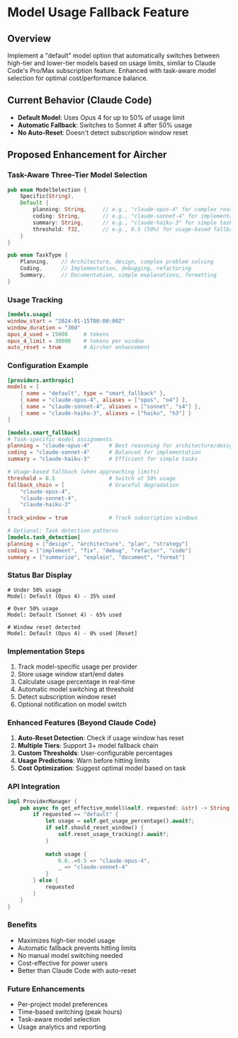 # Model Usage Fallback Feature

## Overview
Implement a "default" model option that automatically switches between high-tier and lower-tier models based on usage limits, similar to Claude Code's Pro/Max subscription feature. Enhanced with task-aware model selection for optimal cost/performance balance.

## Current Behavior (Claude Code)
- **Default Model**: Uses Opus 4 for up to 50% of usage limit
- **Automatic Fallback**: Switches to Sonnet 4 after 50% usage
- **No Auto-Reset**: Doesn't detect subscription window reset

## Proposed Enhancement for Aircher

### Task-Aware Three-Tier Model Selection
```rust
pub enum ModelSelection {
    Specific(String),
    Default {
        planning: String,     // e.g., "claude-opus-4" for complex reasoning
        coding: String,       // e.g., "claude-sonnet-4" for implementation
        summary: String,      // e.g., "claude-haiku-3" for simple tasks
        threshold: f32,       // e.g., 0.5 (50%) for usage-based fallback
    }
}

pub enum TaskType {
    Planning,    // Architecture, design, complex problem solving
    Coding,      // Implementation, debugging, refactoring
    Summary,     // Documentation, simple explanations, formatting
}
```

### Usage Tracking
```toml
[models.usage]
window_start = "2024-01-15T00:00:00Z"
window_duration = "30d"
opus_4_used = 15000     # tokens
opus_4_limit = 30000    # tokens per window
auto_reset = true       # Aircher enhancement
```

### Configuration Example
```toml
[providers.anthropic]
models = [
    { name = "default", type = "smart_fallback" },
    { name = "claude-opus-4", aliases = ["opus", "o4"] },
    { name = "claude-sonnet-4", aliases = ["sonnet", "s4"] },
    { name = "claude-haiku-3", aliases = ["haiku", "h3"] }
]

[models.smart_fallback]
# Task-specific model assignments
planning = "claude-opus-4"      # Best reasoning for architecture/design
coding = "claude-sonnet-4"      # Balanced for implementation
summary = "claude-haiku-3"      # Efficient for simple tasks

# Usage-based fallback (when approaching limits)
threshold = 0.5                 # Switch at 50% usage
fallback_chain = [              # Graceful degradation
    "claude-opus-4",
    "claude-sonnet-4", 
    "claude-haiku-3"
]
track_window = true             # Track subscription windows

# Optional: Task detection patterns
[models.task_detection]
planning = ["design", "architecture", "plan", "strategy"]
coding = ["implement", "fix", "debug", "refactor", "code"]
summary = ["summarize", "explain", "document", "format"]
```

### Status Bar Display
```
# Under 50% usage
Model: Default (Opus 4) - 35% used

# Over 50% usage  
Model: Default (Sonnet 4) - 65% used

# Window reset detected
Model: Default (Opus 4) - 0% used [Reset]
```

### Implementation Steps
1. Track model-specific usage per provider
2. Store usage window start/end dates
3. Calculate usage percentage in real-time
4. Automatic model switching at threshold
5. Detect subscription window reset
6. Optional notification on model switch

### Enhanced Features (Beyond Claude Code)
1. **Auto-Reset Detection**: Check if usage window has reset
2. **Multiple Tiers**: Support 3+ model fallback chain
3. **Custom Thresholds**: User-configurable percentages
4. **Usage Predictions**: Warn before hitting limits
5. **Cost Optimization**: Suggest optimal model based on task

### API Integration
```rust
impl ProviderManager {
    pub async fn get_effective_model(&self, requested: &str) -> String {
        if requested == "default" {
            let usage = self.get_usage_percentage().await?;
            if self.should_reset_window() {
                self.reset_usage_tracking().await?;
            }
            
            match usage {
                0.0..=0.5 => "claude-opus-4",
                _ => "claude-sonnet-4"
            }
        } else {
            requested
        }
    }
}
```

### Benefits
- Maximizes high-tier model usage
- Automatic fallback prevents hitting limits
- No manual model switching needed
- Cost-effective for power users
- Better than Claude Code with auto-reset

### Future Enhancements
- Per-project model preferences
- Time-based switching (peak hours)
- Task-aware model selection
- Usage analytics and reporting